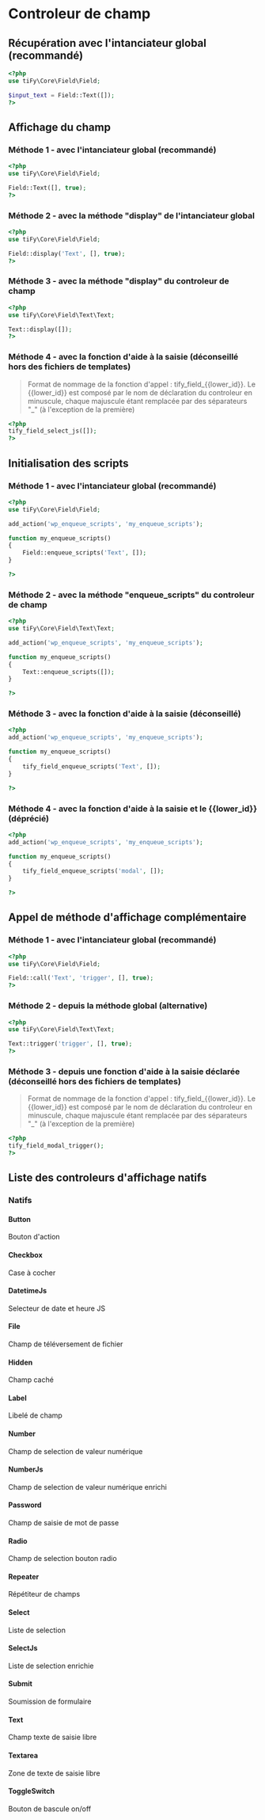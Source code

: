 # Controleur de champ

## Récupération avec l'intanciateur global (recommandé)

```php
<?php
use tiFy\Core\Field\Field;

$input_text = Field::Text([]);
?>
```

## Affichage du champ

### Méthode 1 - avec l'intanciateur global (recommandé)

```php
<?php
use tiFy\Core\Field\Field;

Field::Text([], true);
?>
```

### Méthode 2 - avec la méthode "display" de l'intanciateur global

```php
<?php
use tiFy\Core\Field\Field;

Field::display('Text', [], true);
?>
```

### Méthode 3 - avec la méthode "display" du controleur de champ

```php
<?php
use tiFy\Core\Field\Text\Text;

Text::display([]);
?>
```

### Méthode 4 - avec la fonction d'aide à la saisie (déconseillé hors des fichiers de templates)

> Format de nommage de la fonction d'appel : tify_field_{{lower_id}}.
> Le {{lower_id}} est composé par le nom de déclaration du controleur en minuscule, chaque majuscule étant remplacée par des séparateurs "_" (à l'exception de la première)

```php
<?php
tify_field_select_js([]);
?>
```

## Initialisation des scripts

### Méthode 1 - avec l'intanciateur global (recommandé)

```php
<?php
use tiFy\Core\Field\Field;

add_action('wp_enqueue_scripts', 'my_enqueue_scripts');

function my_enqueue_scripts()
{
    Field::enqueue_scripts('Text', []);
}

?>
```

### Méthode 2 - avec la méthode "enqueue_scripts" du controleur de champ

```php
<?php
use tiFy\Core\Field\Text\Text;

add_action('wp_enqueue_scripts', 'my_enqueue_scripts');

function my_enqueue_scripts()
{
    Text::enqueue_scripts([]);
}

?>
```

### Méthode 3 - avec la fonction d'aide à la saisie (déconseillé)

```php
<?php
add_action('wp_enqueue_scripts', 'my_enqueue_scripts');

function my_enqueue_scripts()
{
    tify_field_enqueue_scripts('Text', []);
}

?>
```

### Méthode 4 - avec la fonction d'aide à la saisie et le {{lower_id}} (déprécié)

```php
<?php
add_action('wp_enqueue_scripts', 'my_enqueue_scripts');

function my_enqueue_scripts()
{
    tify_field_enqueue_scripts('modal', []);
}

?>
```

## Appel de méthode d'affichage complémentaire

### Méthode 1 - avec l'intanciateur global (recommandé)

```php
<?php
use tiFy\Core\Field\Field;

Field::call('Text', 'trigger', [], true);
?>
```

### Méthode 2 - depuis la méthode global (alternative)

```php
<?php
use tiFy\Core\Field\Text\Text;

Text::trigger('trigger', [], true);
?>
```

### Méthode 3 - depuis une fonction d'aide à la saisie déclarée (déconseillé hors des fichiers de templates)

> Format de nommage de la fonction d'appel : tify_field_{{lower_id}}.
> Le {{lower_id}} est composé par le nom de déclaration du controleur en minuscule, chaque majuscule étant remplacée par des séparateurs "_" (à l'exception de la première)

```php
<?php
tify_field_modal_trigger();
?>
```

## Liste des controleurs d'affichage natifs

### Natifs 

#### Button

Bouton d'action

#### Checkbox

Case à cocher

#### DatetimeJs

Selecteur de date et heure JS

#### File

Champ de téléversement de fichier

#### Hidden

Champ caché

#### Label

Libelé de champ

#### Number

Champ de selection de valeur numérique

#### NumberJs

Champ de selection de valeur numérique enrichi

#### Password

Champ de saisie de mot de passe

#### Radio

Champ de selection bouton radio

#### Repeater

Répétiteur de champs

#### Select

Liste de selection

#### SelectJs

Liste de selection enrichie

#### Submit

Soumission de formulaire

#### Text

Champ texte de saisie libre

#### Textarea

Zone de texte de saisie libre

#### ToggleSwitch

Bouton de bascule on/off
